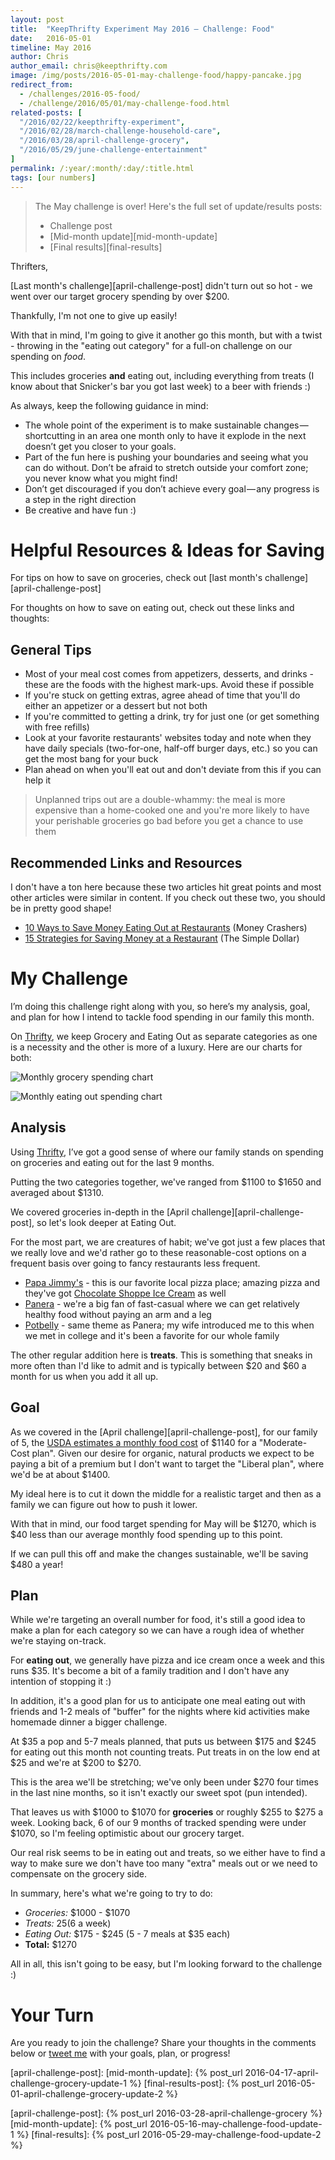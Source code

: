 ```yaml
---
layout: post
title:  "KeepThrifty Experiment May 2016 — Challenge: Food"
date:   2016-05-01
timeline: May 2016
author: Chris
author_email: chris@keepthrifty.com
image: /img/posts/2016-05-01-may-challenge-food/happy-pancake.jpg
redirect_from:
  - /challenges/2016-05-food/
  - /challenge/2016/05/01/may-challenge-food.html
related-posts: [
  "/2016/02/22/keepthrifty-experiment",
  "/2016/02/28/march-challenge-household-care",
  "/2016/03/28/april-challenge-grocery",
  "/2016/05/29/june-challenge-entertainment"
]
permalink: /:year/:month/:day/:title.html
tags: [our numbers]
---
```


> The May challenge is over! Here's the full set of update/results posts:
>
>   - Challenge post
>   - [Mid-month update][mid-month-update]
>   - [Final results][final-results]

Thrifters,

[Last month's challenge][april-challenge-post] didn't turn out so hot - we went over our target grocery spending by over $200.

Thankfully, I'm not one to give up easily!

With that in mind, I'm going to give it another go this month, but with a twist - throwing in the "eating out category" for a full-on challenge on our spending on _food_.

This includes groceries __and__ eating out, including everything from treats (I know about that Snicker's bar you got last week) to a beer with friends :)

As always, keep the following guidance in mind:

* The whole point of the experiment is to make sustainable changes — shortcutting in an area one month only to have it explode in the next doesn’t get you closer to your goals.
* Part of the fun here is pushing your boundaries and seeing what you can do without. Don’t be afraid to stretch outside your comfort zone; you never know what you might find!
* Don’t get discouraged if you don’t achieve every goal — any progress is a step in the right direction
* Be creative and have fun :)

# Helpful Resources & Ideas for Saving #

For tips on how to save on groceries, check out [last month's challenge][april-challenge-post]

For thoughts on how to save on eating out, check out these links and thoughts:

## General Tips ##

* Most of your meal cost comes from appetizers, desserts, and drinks - these are the foods with the highest mark-ups. Avoid these if possible
* If you're stuck on getting extras, agree ahead of time that you'll do either an appetizer or a dessert but not both
* If you're committed to getting a drink, try for just one (or get something with free refills)
* Look at your favorite restaurants' websites today and note when they have daily specials (two-for-one, half-off burger days, etc.) so you can get the most bang for your buck
* Plan ahead on when you'll eat out and don't deviate from this if you can help it

> Unplanned trips out are a double-whammy: the meal is more expensive than a home-cooked one and you're more likely to have your perishable groceries go bad before you get a chance to use them

## Recommended Links and Resources ##

I don't have a ton here because these two articles hit great points and most other articles were similar in content. If you check out these two, you should be in pretty good shape!

* [10 Ways to Save Money Eating Out at Restaurants][money-crashers-link] (Money Crashers)
* [15 Strategies for Saving Money at a Restaurant][the-simple-dollar-link] (The Simple Dollar)

# My Challenge #

I’m doing this challenge right along with you, so here’s my analysis, goal, and plan for how I intend to tackle food spending in our family this month.

On [Thrifty][thrifty-link], we keep Grocery and Eating Out as separate categories as one is a necessity and the other is more of a luxury. Here are our charts for both:

![Monthly grocery spending chart][challenge-chart-grocery]

![Monthly eating out spending chart][challenge-chart-eating-out]

## Analysis ##

Using [Thrifty][thrifty-link], I’ve got a good sense of where our family stands on spending on groceries and eating out for the last 9 months.

Putting the two categories together, we've ranged from $1100 to $1650 and averaged about $1310.

We covered groceries in-depth in the [April challenge][april-challenge-post], so let's look deeper at Eating Out.

For the most part, we are creatures of habit; we've got just a few places that we really love and we'd rather go to these reasonable-cost options on a frequent basis over going to fancy restaurants less frequent.

* [Papa Jimmy's][papa-jimmys] - this is our favorite local pizza place; amazing pizza and they've got [Chocolate Shoppe Ice Cream][chocolate-shoppe] as well
* [Panera][panera] - we're a big fan of fast-casual where we can get relatively healthy food without paying an arm and a leg
* [Potbelly][potbelly] - same theme as Panera; my wife introduced me to this when we met in college and it's been a favorite for our whole family

The other regular addition here is __treats__. This is something that sneaks in more often than I'd like to admit and is typically between $20 and $60 a month for us when you add it all up.

## Goal ##

As we covered in the [April challenge][april-challenge-post], for our family of 5, the [USDA estimates a monthly food cost][usda-cost] of $1140 for a "Moderate-Cost plan".  Given our desire for organic, natural products we expect to be paying a bit of a premium but I don't want to target the "Liberal plan", where we'd be at about $1400.

My ideal here is to cut it down the middle for a realistic target and then as a family we can figure out how to push it lower.

With that in mind, our food target spending for May will be $1270, which is $40 less than our average monthly food spending up to this point.

If we can pull this off and make the changes sustainable, we'll be saving $480 a year!

## Plan ##

While we're targeting an overall number for food, it's still a good idea to make a plan for each category so we can have a rough idea of whether we're staying on-track.

For __eating out__, we generally have pizza and ice cream once a week and this runs $35. It's become a bit of a family tradition and I don't have any intention of stopping it :)

In addition, it's a good plan for us to anticipate one meal eating out with friends and 1-2 meals of "buffer" for the nights where kid activities make homemade dinner a bigger challenge.

At $35 a pop and 5-7 meals planned, that puts us between $175 and $245 for eating out this month not counting treats. Put treats in on the low end at $25 and we're at $200 to $270.

This is the area we'll be stretching; we've only been under $270 four times in the last nine months, so it isn't exactly our sweet spot (pun intended).

That leaves us with $1000 to $1070 for __groceries__ or roughly $255 to $275 a week. Looking back, 6 of our 9 months of tracked spending were under $1070, so I'm feeling optimistic about our grocery target.

Our real risk seems to be in eating out and treats, so we either have to find a way to make sure we don't have too many "extra" meals out or we need to compensate on the grocery side.

In summary, here's what we're going to try to do:

* _Groceries:_ $1000 - $1070
* _Treats:_ $25 ($6 a week)
* _Eating Out:_ $175 - $245 (5 - 7 meals at $35 each)
* __Total:__ $1270

All in all, this isn't going to be easy, but I'm looking forward to the challenge :)

# Your Turn #

Are you ready to join the challenge? Share your thoughts in the comments below or [tweet me][tweet-link] with your goals, plan, or progress!

[money-crashers-link]: http://www.moneycrashers.com/save-money-eating-out-restaurants/
[the-simple-dollar-link]: http://www.thesimpledollar.com/15-strategies-for-saving-money-at-a-restaurant/

[thrifty-link]: http://tools.keepthrifty.com/
[tweet-link]: http://twitter.com/home/?status=@keepthrifty%20I%27m%20going%20to%20keep%20thrifty%20this%20month%20with%20the%20KeepThrifty%20Experiment!

[usda-cost]: http://www.cnpp.usda.gov/sites/default/files/CostofFoodFeb2016.pdf

[april-challenge-post]:
[mid-month-update]: {% post_url 2016-04-17-april-challenge-grocery-update-1 %}
[final-results-post]: {% post_url 2016-05-01-april-challenge-grocery-update-2 %}

[april-challenge-post]: {% post_url 2016-03-28-april-challenge-grocery %}
[mid-month-update]: {% post_url 2016-05-16-may-challenge-food-update-1 %}
[final-results]: {% post_url 2016-05-29-may-challenge-food-update-2 %}

[papa-jimmys]: http://www.papajimmys.com
[chocolate-shoppe]: http://www.chocolateshoppeicecream.com/
[panera]: http://www.panera.com
[potbelly]: http://www.potbelly.com

[challenge-chart-grocery]: /img/posts/2016-05-01-april-challenge-grocery-update-2/april-2016-grocery-chart.png
[challenge-chart-eating-out]: /img/posts/2016-05-01-may-challenge-food/april-2016-eating-out-chart.png
